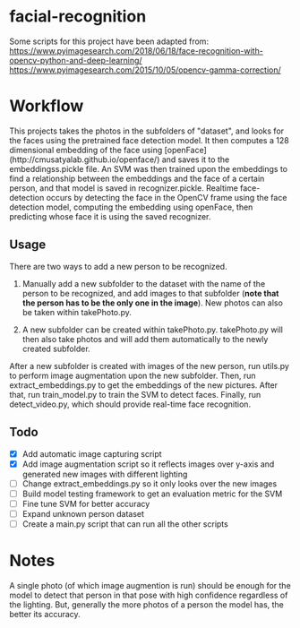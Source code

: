 # facial-recognition
Some scripts for this project have been adapted from:
https://www.pyimagesearch.com/2018/06/18/face-recognition-with-opencv-python-and-deep-learning/
https://www.pyimagesearch.com/2015/10/05/opencv-gamma-correction/
<h1> Workflow </h1> 
This projects takes the photos in the subfolders of "dataset", and looks for the faces using the pretrained face detection model. It then computes a 128 dimensional embedding of the face using [openFace](http://cmusatyalab.github.io/openface/)
and saves it to the embeddingss.pickle file. An SVM was then trained upon the embeddings to find a relationship between the embeddings and the face of a certain person, and that model is saved in recognizer.pickle. Realtime face-detection occurs
by detecting the face in the OpenCV frame using the face detection model, computing the embedding using openFace, then predicting whose face it is using the saved recognizer. 

## Usage
There are two ways to add a new person to be recognized.
1. Manually add a new subfolder to the dataset with the name of the person to be recognized, and add images to that subfolder (**note that the person has to be the only one in the image**). New photos can also be taken within takePhoto.py.

2. A new subfolder can be created within takePhoto.py. takePhoto.py will then also take photos and will add them automatically to the newly created subfolder. 

After a new subfolder is created with images of the new person, run utils.py to perform image augmentation upon the new subfolder. Then, run extract_embeddings.py to get the embeddings of the new pictures. After that, run train_model.py to train the SVM to detect faces. Finally, run detect_video.py, which should provide real-time face recognition. 

## Todo
 - [x] Add automatic image capturing script <br> 
 - [x] Add image augmentation script so it reflects images over y-axis and generated new images with different lighting <br>
 - [ ] Change extract_embeddings.py so it only looks over the new images <br>
 - [ ] Build model testing framework to get an evaluation metric for the SVM <br>
 - [ ] Fine tune SVM for better accuracy <br>
 - [ ] Expand unknown person dataset <br>
 - [ ] Create a main.py script that can run all the other scripts
 
 <h1> Notes </h1>
A single photo (of which image augmention is run) should be enough for the model to detect that person in that pose with high confidence regardless of the lighting. But, generally the more photos of a person the model has, the better its accuracy. 
 
    
